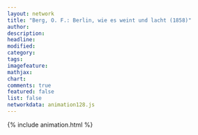 ```yaml
---
layout: network
title: "Berg, O. F.: Berlin, wie es weint und lacht (1858)"
author:
description:
headline:
modified:
category:
tags:
imagefeature: 
mathjax: 
chart: 
comments: true
featured: false
list: false
networkdata: animation128.js
---
```

{% include animation.html %}

